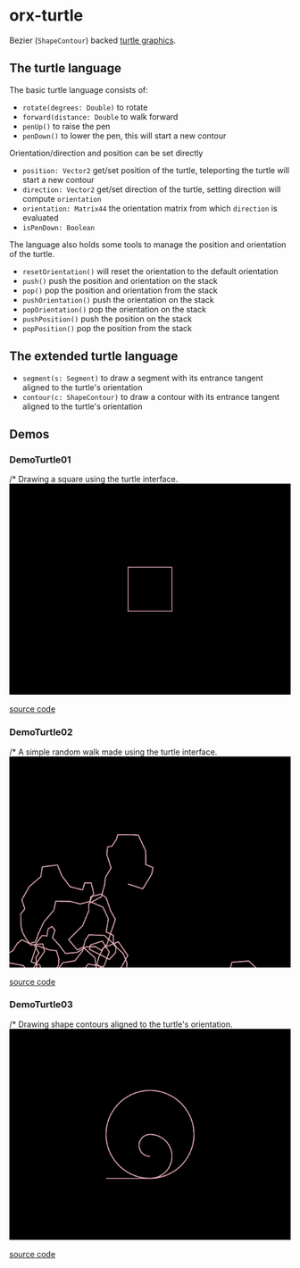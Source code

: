 # orx-turtle

Bezier (`ShapeContour`) backed [turtle graphics](https://en.wikipedia.org/wiki/Turtle_graphics).

## The turtle language

The basic turtle language consists of:

 * `rotate(degrees: Double)` to rotate
 * `forward(distance: Double` to walk forward
 * `penUp()` to raise the pen 
 * `penDown()` to lower the pen, this will start a new contour

Orientation/direction and position can be set directly
 * `position: Vector2` get/set position of the turtle, teleporting the turtle will start a new contour
 * `direction: Vector2` get/set direction of the turtle, setting direction will compute `orientation`
 * `orientation: Matrix44` the orientation matrix from which `direction` is evaluated
 * `isPenDown: Boolean` 
 
The language also holds some tools to manage the position and orientation of the turtle.

 * `resetOrientation()` will reset the orientation to the default orientation 
 * `push()` push the position and orientation on the stack
 * `pop()` pop the position and orientation from the stack
 * `pushOrientation()` push the orientation on the stack
 * `popOrientation()` pop the orientation on the stack
 * `pushPosition()` push the position on the stack
 * `popPosition()` pop the position from the stack

## The extended turtle language

 * `segment(s: Segment)` to draw a segment with its entrance tangent aligned to the turtle's orientation
 * `contour(c: ShapeContour)` to draw a contour with its entrance tangent aligned to the turtle's orientation
<!-- __demos__ -->
## Demos
### DemoTurtle01

/*
Drawing a square using the turtle interface.
![DemoTurtle01Kt](https://raw.githubusercontent.com/openrndr/orx/media/orx-turtle/images/DemoTurtle01Kt.png)

[source code](src/jvmDemo/kotlin/DemoTurtle01.kt)

### DemoTurtle02

/*
A simple random walk made using the turtle interface.
![DemoTurtle02Kt](https://raw.githubusercontent.com/openrndr/orx/media/orx-turtle/images/DemoTurtle02Kt.png)

[source code](src/jvmDemo/kotlin/DemoTurtle02.kt)

### DemoTurtle03

/*
Drawing shape contours aligned to the turtle's orientation.
![DemoTurtle03Kt](https://raw.githubusercontent.com/openrndr/orx/media/orx-turtle/images/DemoTurtle03Kt.png)

[source code](src/jvmDemo/kotlin/DemoTurtle03.kt)
